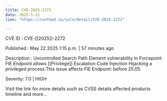 ```yaml
---
title: CVE-2025-2272
date: 2025-5-22
lien: "https://cvefeed.io/vuln/detail/CVE-2025-2272"

---
```


CVE ID : CVE-[[2025]]-2272

Published :  May 22
2025
1:15 p.m. | 57 minutes ago

Description : Uncontrolled Search Path Element vulnerability in Forcepoint FIE Endpoint allows [[Privilege]] Escalation
Code Injection
Hijacking a privileged process.This issue affects FIE Endpoint: before 25.05.

Severity: 7.0 | HIGH

Visit the link for more details
such as CVSS details
affected products
timeline
and more...
